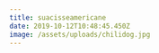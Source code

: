 ```yaml
---
title: suacisseamericane
date: 2019-10-12T10:48:45.450Z
image: /assets/uploads/chilidog.jpg
---
```


